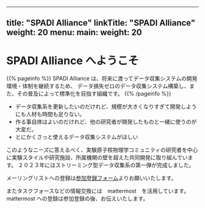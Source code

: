 
---
title: "SPADI Alliance"
linkTitle: "SPADI Alliance"
weight: 20
menu:
  main:
    weight: 20
---

# SPADI Alliance へようこそ

{{% pageinfo %}}
SPADI Alliance は、将来に渡ってデータ収集システムの開発環境・体制を継続するため、
データ損失ゼロのデータ収集システム構築し、また、その普及によって標準化を目指す組織です。
{{% /pageinfo %}}

* データ収集系を更新したいのだけれど、規模が大きくなりすぎて開発しようにも人材も時間も足りない。
* 作る事自体はよいのだけれど、他の研究者が開発したものと一緒に使うのが大変だ。
* とにかくさっと使えるデータ収集システムがほしい

このようなニーズに答えるべく、実験原子核物理学コミュニティの研究者を中心に実験スタイルや研究施設、所属機関の壁を超えた共同開発に取り組んでいます。
２０２３年にはストリーミング型データ収集系の第一弾が完成しました。

メーリングリストへの登録は[参加登録フォーム](https://docs.google.com/forms/d/e/1FAIpQLSdSp4D-GeUGGy850BywAuEZXFtqLSe_2SuJ7LMnEcFVNZeR9g/viewform)よりお願いいたします。

またタスクフォースなどの情報交換には　mattermost　を活用しています。mattermost への登録は参加登録の後、お伝えいたします。






